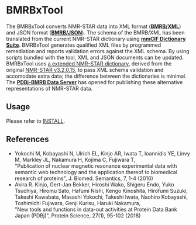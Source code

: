 ﻿# BMRBxTool

The BMRBxTool converts NMR-STAR data into XML format ([**BMRB/XML**](http://bmrbpub.protein.osaka-u.ac.jp/archive/xml)) and JSON format ([**BMRB/JSON**](http://bmrbpub.protein.osaka-u.ac.jp/archive/json-noatom)). The schema of the BMRB/XML has been translated from the current NMR-STAR dictionary using [**mmCIF Dictionary Suite**](http://mmcif.wwpdb.org/docs/software-resources.html). BMRBxTool generates qualified XML files by programmed remediation and reports validation errors against the XML schema. By using scripts bundled with the tool, XML and JSON documents can be updated. BMRBxTool uses [a extended NMR-STAR dictionary](http://bmrbpub.protein.osaka-u.ac.jp/schema/mmcif_nmr-star.dic), derived from the original [NMR-STAR v3.2.0.15](http://svn.bmrb.wisc.edu/svn/nmr-star-dictionary/bmrb_only_files/adit_input/NMR-STAR.dic), to pass XML schema validation and accomodate extra data; the difference between the dictionaries is minimal.<br />
The [**PDBj-BMRB Data Server**](http://bmrbpub.protein.osaka-u.ac.jp) has opened for publishing these alternative representations of NMR-STAR data.

## Usage

Please refer to [INSTALL](https://github.com/yokochi47/BMRBxTool/blob/master/INSTALL).

## References

- Yokochi M, Kobayashi N, Ulrich EL, Kinjo AR, Iwata T, Ioannidis YE, Linvy M, Markley JL, Nakamura H, Kojima C, Fujiwara T,<br />
 "Publication of nuclear magnetic resonance experimental data with semantic web technology and the application thereof to biomedical research of proteins", J. Biomed. Semantics, 7, 1-4 (2016)
- Akira R. Kinjo, Gert-Jan Bekker, Hiroshi Wako, Shigeru Endo, Yuko Tsuchiya, Hiromu Sato, Hafumi Nishi, Kengo Kinoshita, Hirofumi Suzuki, Takeshi Kawabata, Masashi Yokochi, Takeshi Iwata, Naohiro Kobayashi, Toshimichi Fujiwara, Genji Kurisu, Haruki Nakamura,<br />
 "New tools and functions in data-out activities at Protein Data Bank Japan (PDBj)", Protein Science, 27(1), 95-102 (2018)

